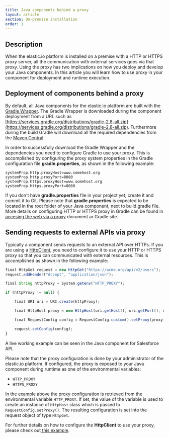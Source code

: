 ```yaml
---
title: Java components behind a proxy
layout: article
section: On-premise installation
order: 1
---
```


## Description

When the elastic.io platform is installed on a premise with a HTTP or HTTPS proxy server, all the communication with external services goes via that proxy. Using the proxy has two implications on how you deploy and develop your Java components. In this article you will learn how to use proxy in your component for deployment and runtime execution.

## Deployment of components behind a proxy

By default, all Java components for the elastic.io platform are built with the [Gradle Wrapper](https://docs.gradle.org/current/userguide/gradle_wrapper.html). The Gradle Wrapper is downloaded during the component deployment from a URL such as [https://services.gradle.org/distributions/gradle-2.8-all.zip](https://services.gradle.org/distributions/gradle-2.8-all.zip). Furthermore during the build Gradle will download all the required dependencies from the [Maven Central](https://search.maven.org/).

In order to successfully download the Gradle Wrapper and the dependencies you need to configure Gradle to use your proxy. This is accomplished by configuring the proxy system properties in the Gradle configuration file **gradle.properties**, as shown in the following example:

```
systemProp.http.proxyHost=www.somehost.org
systemProp.http.proxyPort=8080
systemProp.https.proxyHost=www.somehost.org
systemProp.https.proxyPort=8080
```

 If you don't have **gradle.properties** file in your project yet, create it and commit it to Git. Please note that **gradle.properties** is expected to be located in the root folder of your Java component, next to build.gradle file. More details on configuring HTTP or HTTPS proxy in Gradle can be found in [accesing the web via a proxy](https://docs.gradle.org/current/userguide/build_environment.html#sec:accessing_the_web_via_a_proxy) document ar Gradle site.

## Sending requests to external APIs via proxy

Typically a component sends requests to an external API over HTTPs. If you are using a [HttpClient](http://hc.apache.org/httpcomponents-client-ga/), you need to configure it to use your HTTP or HTTPS proxy so that you can communicated with external resources. This is accomplished as shown in the following example:

```js
final HttpGet request = new HttpGet("https://acme.org/api/v2/users");
request.addHeader("Accept", "application/json");

final String httpProxy = System.getenv("HTTP_PROXY");

if (httpProxy != null) {

    final URI uri = URI.create(httpProxy);

    final HttpHost proxy = new HttpHost(uri.getHost(), uri.getPort(), uri.getScheme());

    final RequestConfig config = RequestConfig.custom().setProxy(proxy).build();

    request.setConfig(config);
}
```

A live working example can be seen in the Java component for Salesforce API.

Please note that the proxy configuration is done by your administrator of the elastic.io platform. If configured, the proxy is exposed to your Java component during runtime as one of the environmental variables:

  * `HTTP_PROXY`
  * `HTTPS_PROXY`

In the example above the proxy configuration is retrieved from the environmental variable `HTTP_PROXY`. If set, the value of the variable is used to create an instance of `HttpHost` class which is passed to `RequestConfig.setProxy()`. The resulting configuration is set into the request object of type `HttpGet`.

For further details on how to configure the **HttpClient** to use your proxy, please check out[ this example](https://hc.apache.org/httpcomponents-client-ga/httpclient/examples/org/apache/http/examples/client/ClientExecuteProxy.java).
